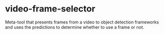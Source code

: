 # video-frame-selector
Meta-tool that presents frames from a video to object detection frameworks and uses the predictions to determine whether to use a frame or not.
